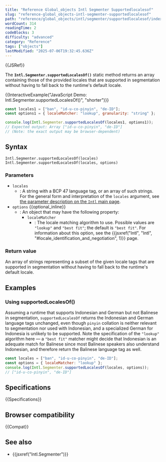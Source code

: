 ```yaml
---
title: "Reference Global_objects Intl Segmenter Supportedlocalesof"
slug: "reference-global_objects-intl-segmenter-supportedlocalesof"
path: "reference/global_objects/intl/segmenter/supportedlocalesof/index.md"
wordCount: 314
readingTime: 2
codeBlocks: 3
difficulty: "advanced"
category: "Reference"
tags: ["objects"]
lastModified: "2025-07-06T19:32:45.636Z"
---
```



{{JSRef}}

The **`Intl.Segmenter.supportedLocalesOf()`** static method returns an array containing those of the provided locales that are supported in segmentation without having to fall back to the runtime's default locale.

{{InteractiveExample("JavaScript Demo: Intl.Segmenter.supportedLocalesOf()", "shorter")}}

```js interactive-example
const locales1 = ["ban", "id-u-co-pinyin", "de-ID"];
const options1 = { localeMatcher: "lookup", granularity: "string" };

console.log(Intl.Segmenter.supportedLocalesOf(locales1, options1));
// Expected output: Array ["id-u-co-pinyin", "de-ID"]
// (Note: the exact output may be browser-dependent)
```

## Syntax

```js-nolint
Intl.Segmenter.supportedLocalesOf(locales)
Intl.Segmenter.supportedLocalesOf(locales, options)
```

### Parameters

- `locales`
  - : A string with a BCP 47 language tag, or an array of such strings. For the general form and interpretation of the `locales` argument, see [the parameter description on the `Intl` main page](/en-US/docs/Web/JavaScript/Reference/Global_Objects/Intl#locales_argument).
- `options` {{optional_inline}}
  - : An object that may have the following property:
    - `localeMatcher`
      - : The locale matching algorithm to use. Possible values are `"lookup"` and `"best fit"`; the default is `"best fit"`. For information about this option, see the {{jsxref("Intl", "Intl", "#locale_identification_and_negotiation", 1)}} page.

### Return value

An array of strings representing a subset of the given locale tags that are supported in segmentation without having to fall back to the runtime's default locale.

## Examples

### Using supportedLocalesOf()

Assuming a runtime that supports Indonesian and German but not Balinese in segmentation, `supportedLocalesOf` returns the Indonesian and German language tags unchanged, even though `pinyin` collation is neither relevant to segmentation nor used with Indonesian, and a specialized German for Indonesia is unlikely to be supported. Note the specification of the `"lookup"` algorithm here — a `"best fit"` matcher might decide that Indonesian is an adequate match for Balinese since most Balinese speakers also understand Indonesian, and therefore return the Balinese language tag as well.

```js
const locales = ["ban", "id-u-co-pinyin", "de-ID"];
const options = { localeMatcher: "lookup" };
console.log(Intl.Segmenter.supportedLocalesOf(locales, options));
// ["id-u-co-pinyin", "de-ID"]
```

## Specifications

{{Specifications}}

## Browser compatibility

{{Compat}}

## See also

- {{jsxref("Intl.Segmenter")}}
